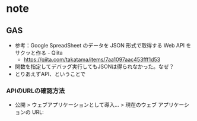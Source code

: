 # note

## GAS
- 参考：Google SpreadSheet のデータを JSON 形式で取得する Web API をサクッと作る - Qiita 
  - https://qiita.com/takatama/items/7aa1097aac453fff1d53
- 関数を指定してデバッグ実行してもJSONは得られなかった。なぜ？
- とりあえずAPI、ということで

### APIのURLの確認方法
  - 公開 > ウェブアプリケーションとして導入... > 現在のウェブ アプリケーションの URL: